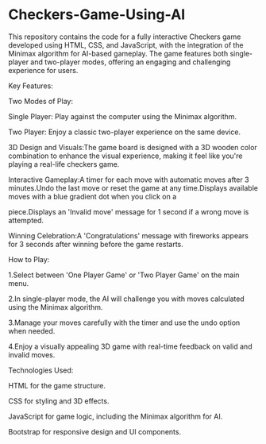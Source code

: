 # Checkers-Game-Using-AI

This repository contains the code for a fully interactive Checkers game developed using HTML, CSS, and JavaScript, with the integration of the Minimax algorithm for AI-based gameplay. The game features both single-player and two-player modes, offering an engaging and challenging experience for users.

Key Features:

Two Modes of Play:

 Single Player: Play against the computer using the Minimax algorithm.
 
 Two Player: Enjoy a classic two-player experience on the same device.
 
3D Design and Visuals:The game board is designed with a 3D wooden color combination to enhance the visual experience, making it feel like you're playing a real-life checkers game.

Interactive Gameplay:A timer for each move with automatic moves after 3 minutes.Undo the last move or reset the game at any time.Displays available moves with a blue gradient dot when you click on a 

piece.Displays an 'Invalid move' message for 1 second if a wrong move is attempted.

Winning Celebration:A 'Congratulations' message with fireworks appears for 3 seconds after winning before the game restarts.

How to Play:

1.Select between 'One Player Game' or 'Two Player Game' on the main menu.

2.In single-player mode, the AI will challenge you with moves calculated using the Minimax algorithm.

3.Manage your moves carefully with the timer and use the undo option when needed.

4.Enjoy a visually appealing 3D game with real-time feedback on valid and invalid moves.

Technologies Used:

 HTML for the game structure.

 CSS for styling and 3D effects.
 
 JavaScript for game logic, including the Minimax algorithm for AI.
 
 Bootstrap for responsive design and UI components.
